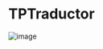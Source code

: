 # TPTraductor

![image](https://github.com/MartinPanelo/TPTraductor/assets/95503065/4c103125-96c1-485b-8bb0-f6193acf9892)
